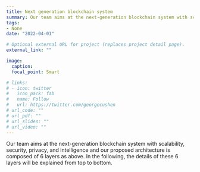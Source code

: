 ```yaml
---
title: Next generation blockchain system 
summary: Our team aims at the next-generation blockchain system with scalability, security, privacy, and intelligence and our proposed architecture is composed of 6 layers as above. In the following, the details of these 6 layers will be explained from top to bottom.
tags:
- None
date: "2022-04-01"

# Optional external URL for project (replaces project detail page).
external_link: ""

image:
  caption: 
  focal_point: Smart

# links:
# - icon: twitter
#   icon_pack: fab
#   name: Follow
#   url: https://twitter.com/georgecushen
# url_code: ""
# url_pdf: ""
# url_slides: ""
# url_video: ""
---
```


Our team aims at the next-generation blockchain system with scalability, security, privacy, and intelligence and our proposed architecture is composed of 6 layers as above. In the following, the details of these 6 layers will be explained from top to bottom.

